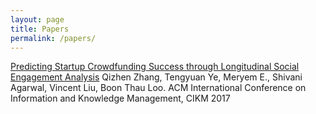 ```yaml
---
layout: page
title: Papers
permalink: /papers/
---
```


[Predicting Startup Crowdfunding Success through Longitudinal Social Engagement Analysis](http://www.cis.upenn.edu/~qizhen/cikm17-zhang.pdf)
Qizhen Zhang, Tengyuan Ye, Meryem E., Shivani Agarwal, Vincent Liu, Boon Thau Loo.
ACM International Conference on Information and Knowledge Management, CIKM 2017

